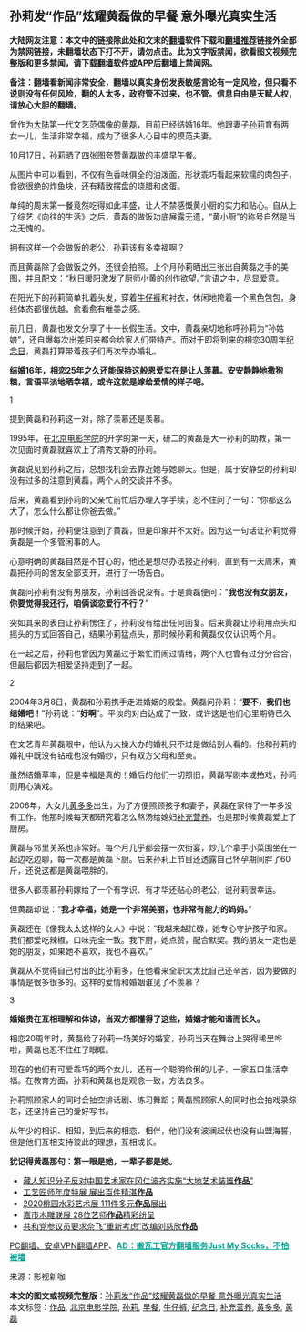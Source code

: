  <h2>孙莉发“作品”炫耀黄磊做的早餐 意外曝光真实生活</h2> <p class="notice"><b>大陆网友注意：本文中的链接除此处和文末的<a href="https://github.com/bannedbook/fanqiang" >翻墙</a>软件下载和<a href="https://github.com/killgcd/justmysocks/blob/master/README.md">翻墙推荐</a>链接外全部为禁网链接，未翻墙状态下打不开，请勿点击。此为文字版禁闻，欲看图文视频完整版和更多禁闻，请下载<a href="https://github.com/bannedbook/fanqiang">翻墙软件或APP</a>后翻墙上禁闻网。</p><p>备注：翻墙看新闻非常安全，翻墙以真实身份发表敏感言论有一定风险，但只看不说则没有任何风险，翻的人太多，政府管不过来，也不管。信息自由是天赋人权，请放心大胆的翻墙。</b></p>  <div class="entry"> <p>曾作为<span class='wp_keywordlink_affiliate'><a href="https://www.bannedbook.org/" title="大陆" target="_blank">大陆</a></span>第一代文艺范偶像的<a href="https://www.bannedbook.org/bnews/tag/%e9%bb%84%e7%a3%8a/" class="st_tag internal_tag" rel="tag" title="标签 黄磊 下的日志">黄磊</a>，目前已经结婚16年。他跟妻子<a href="https://www.bannedbook.org/bnews/tag/%e5%ad%99%e8%8e%89/" class="st_tag internal_tag" rel="tag" title="标签 孙莉 下的日志">孙莉</a>育有两女一儿，生活非常幸福，成为了很多人心目中的模范夫妻。</p> <p></p> <p>10月17日，孙莉晒了四张图夸赞黄磊做的丰盛早午餐。</p> <p>从图片中可以看到，不仅有色香味俱全的油泼面，形状乖巧看起来软糯的肉包子，食欲很绝的炸鱼块，还有精致摆盘的烧腊和卤蛋。</p> <p></p> <p>单纯的周末第一餐竟然吃得如此丰盛，让人不禁感慨黄小厨的实力和贴心。自从上了综艺《向往的生活》之后，黄磊的做饭功底展露无遗，“黄小厨”的称号自然是当之无愧的。</p> <p></p> <p>拥有这样一个会做饭的老公，孙莉该有多幸福啊？</p> <p>而且黄磊除了会做饭之外，还很会拍照。上个月孙莉晒出三张出自黄磊之手的美图，并且配文：“秋日暖阳激发了厨师小黄的创作欲望。”言语之中，尽显爱意。</p> <p></p> <p>在阳光下的孙莉简单扎着头发，穿着<a href="https://www.bannedbook.org/bnews/tag/%e7%89%9b%e4%bb%94%e8%a3%a4/" class="st_tag internal_tag" rel="tag" title="标签 牛仔裤 下的日志">牛仔裤</a>和衬衣，休闲地挎着一个黑色包包，身线体态都很优越，愈看愈有唯美之感。</p> <p>前几日，黄磊也发文分享了十一长假生活。文中，黄磊亲切地称呼孙莉为“孙姑娘”，还自爆每次出差回来都会给家人们带特产。而对于即将到来的相恋30周年<a href="https://www.bannedbook.org/bnews/tag/%E7%BA%AA%E5%BF%B5%E6%97%A5/" class="st_tag internal_tag" rel="tag" title="标签 纪念日 下的日志">纪念日</a>，黄磊打算带着孩子们再次举办婚礼。</p> <p></p>  <p><strong>结婚16年，相恋25年之久还能保持这般恩爱实在是让人羡慕。安安静静地撒狗粮，言语平淡地晒幸福，或许这就是嫁给爱情的样子吧。</strong></p> <p>1</p> <p>提到黄磊和孙莉这一对，除了羡慕还是羡慕。</p> <p>1995年，在<a href="https://www.bannedbook.org/bnews/tag/%E5%8C%97%E4%BA%AC%E7%94%B5%E5%BD%B1%E5%AD%A6%E9%99%A2/" class="st_tag internal_tag" rel="tag" title="标签 北京电影学院 下的日志">北京电影学院</a>的开学的第一天，研二的黄磊是大一孙莉的助教，第一次见面时黄磊就喜欢上了清秀文静的孙莉。</p> <p></p> <p>黄磊说见到孙莉之后，总想找机会去靠近她与她聊天。但是，属于安静型的孙莉却没有过多的注意到黄磊，两个人的交谈并不多。</p> <p></p> <p>后来，黄磊看到孙莉的父亲忙前忙后办理入学手续，忍不住问了一句：“你都这么大了，怎么什么都让你爸去做。”</p> <p>那时候开始，孙莉便注意到了黄磊，但是印象并不太好。因为这一句话让孙莉觉得黄磊是一个多管闲事的人。</p> <p></p> <p>心意明确的黄磊自然是不甘心的，他还是想尽办法接近孙莉，直到有一天周末，黄磊把孙莉的舍友全部支开，进行了一场告白。</p> <p>黄磊问孙莉有没有男朋友，孙莉回答说没有。于是黄磊便问：“<strong>我也没有女朋友，你要觉得我还行，咱俩谈恋爱行不行？</strong>”</p> <p></p>  <p>突如其来的表白让孙莉愣住了，孙莉没有给出任何回复。后来黄磊让孙莉用点头和摇头的方式回答自己，结果孙莉猛点头，那时候孙莉和黄磊仅仅认识两个月。</p> <p></p> <p>在一起之后，孙莉也曾因为黄磊过于繁忙而闹过情绪，两个人也曾有过分分合合，但最后都因为相爱坚持走到了一起。</p> <p>2</p> <p>2004年3月8日，黄磊和孙莉携手走进婚姻的殿堂。黄磊问孙莉：“<strong>要不，我们也结婚吧！</strong>”孙莉说：“<strong>好啊</strong>”。平淡的对白达成了一致，或许这是他们心里期待已久的结果吧。</p> <p></p> <p>在文艺青年黄磊眼中，他认为大操大办的婚礼只不过是做给别人看的。他和孙莉的婚礼中既没有钻戒也没有婚纱，只有双方父母和至亲。</p> <p>虽然结婚草率，但是幸福是真的！婚后的他们一切照旧，黄磊写剧本或拍戏，孙莉则用心演戏。</p> <p></p> <p>2006年，大女儿<a href="https://www.bannedbook.org/bnews/tag/%e9%bb%84%e5%a4%9a%e5%a4%9a/" class="st_tag internal_tag" rel="tag" title="标签 黄多多 下的日志">黄多多</a>出生，为了方便照顾孩子和妻子，黄磊在家待了一年多没有工作。他那时候每天都研究着怎么熬汤给媳妇<a href="https://www.bannedbook.org/bnews/tag/%e8%a1%a5%e5%85%85%e8%90%a5%e5%85%bb/" class="st_tag internal_tag" rel="tag" title="标签 补充营养 下的日志">补充营养</a>，也是那时候黄磊爱上了厨房。</p> <p></p> <p>黄磊与邻里关系也非常好。每个月几乎都会摆一次街宴，炒几个拿手小菜围坐在一起边吃边聊，每一次都是黄磊下厨。后来孙莉上节目还透露自己怀孕期间胖了60斤，还说这都是黄磊喂胖的。</p> <p>很多人都羡慕孙莉嫁给了一个有学识、有才华还贴心的老公，说孙莉很幸运。</p>  <p>但黄磊却说：“<strong>我才幸福，她是一个非常美丽，也非常有能力的妈妈。</strong>”</p> <p></p> <p>黄磊还在《像我太太这样的女人》中说：“我越来越忙碌，她专心守护孩子和家。我们都爱吃辣椒，口味完全一致。我下厨，她点赞，配合默契。我的朋友一定也是她的朋友，如果她不喜欢，我也不喜欢。”</p> <p></p> <p>黄磊从不觉得自己付出的比孙莉多，在他看来全职太太比自己还辛苦，因为要做的事情是很多很多的。这样的爱情和婚姻谁见了不羡慕？</p> <p>3</p> <p><strong>婚姻贵在互相理解和体谅，当双方都懂得了这些，婚姻才能和谐而长久。</strong></p> <p>相恋20周年时，黄磊给了孙莉一场美好的婚宴，孙莉当天在舞台上哭得稀里哗啦，黄磊也忍不住红了眼眶。</p> <p></p> <p>现在的他们有可爱乖巧的两个女儿，还有一个聪明伶俐的儿子，一家五口生活幸福。在教育方面，孙莉和黄磊也是观念一致，方法良多。</p> <p>孙莉照顾家人的同时会抽空排话剧、练习舞蹈；黄磊照顾家人的同时也会拍戏录综艺，还坚持自己的爱好写书。</p> <p></p> <p>从年少的相识、相知，到后来的相恋、相伴，他们没有波澜起伏也没有山盟海誓，但是他们互相支持彼此的理想，互相成长。</p>  <p><strong>犹记得黄磊那句：第一眼是她，一辈子都是她。</strong></p> <ul class='op-related-articles' title='相关阅读'> <li><a href='https://www.bannedbook.org/bnews/renquan/xizang/20201014/1413709.html' target='_blank'>藏人知识分子反对中国艺术家在冈仁波齐实施“大地艺术装置<b>作品</b>”</a></li> <li><a href='https://www.bannedbook.org/bnews/taiwannews/20201014/1413634.html' target='_blank'>工艺匠师年度特展 展出百件精湛<b>作品</b></a></li> <li><a href='https://www.bannedbook.org/bnews/taiwannews/20201010/1411446.html' target='_blank'>2020桃园水彩艺术展 111件多元<b>作品</b>展出</a></li> <li><a href='https://www.bannedbook.org/bnews/taiwannews/20201007/1409637.html' target='_blank'>嘉市木雕联展 28位艺师<b>作品</b>精彩纷呈</a></li> <li><a href='https://www.bannedbook.org/bnews/headline/20200925/1402784.html' target='_blank'>共和党参议员要求奈飞“重新考虑”改编刘慈欣<b>作品</b></a></li> </ul> <p class="texttj"> <a href="https://github.com/bannedbook/fanqiang/wiki/%E7%A6%81%E9%97%BB%E7%BD%91%E5%AE%89%E5%8D%93%E7%BF%BB%E5%A2%99%E6%96%B0%E9%97%BBAPP" target="_blank">PC翻墙、安卓VPN翻墙APP</a>、<span onclick="window.open('https://github.com/killgcd/justmysocks/blob/master/README.md')" style="font-weight:bold;color:#00A191;cursor:pointer;text-decoration:underline;outline:none">AD：搬瓦工官方翻墙服务Just My Socks，不怕被墙</span></p><p> 来源：影视新咖 </p><a name='sharetosocial'></a>       <div><b>本文的图文或视频完整版</b>：<a href='https://www.bannedbook.org/bnews/yule/20201018/1415831.html'>孙莉发“作品”炫耀黄磊做的早餐 意外曝光真实生活</a></div>  </div><!--END ENTRY--> <div class="postfooter"> <div>本文标签：<a href="https://www.bannedbook.org/bnews/tag/%E4%BD%9C%E5%93%81/" rel="tag">作品</a>, <a href="https://www.bannedbook.org/bnews/tag/%E5%8C%97%E4%BA%AC%E7%94%B5%E5%BD%B1%E5%AD%A6%E9%99%A2/" rel="tag">北京电影学院</a>, <a href="https://www.bannedbook.org/bnews/tag/%e5%ad%99%e8%8e%89/" rel="tag">孙莉</a>, <a href="https://www.bannedbook.org/bnews/tag/%E6%97%A9%E9%A4%90/" rel="tag">早餐</a>, <a href="https://www.bannedbook.org/bnews/tag/%e7%89%9b%e4%bb%94%e8%a3%a4/" rel="tag">牛仔裤</a>, <a href="https://www.bannedbook.org/bnews/tag/%E7%BA%AA%E5%BF%B5%E6%97%A5/" rel="tag">纪念日</a>, <a href="https://www.bannedbook.org/bnews/tag/%e8%a1%a5%e5%85%85%e8%90%a5%e5%85%bb/" rel="tag">补充营养</a>, <a href="https://www.bannedbook.org/bnews/tag/%e9%bb%84%e5%a4%9a%e5%a4%9a/" rel="tag">黄多多</a>, <a href="https://www.bannedbook.org/bnews/tag/%e9%bb%84%e7%a3%8a/" rel="tag">黄磊</a></div>  </div><!--END POSTFOOTER--> 